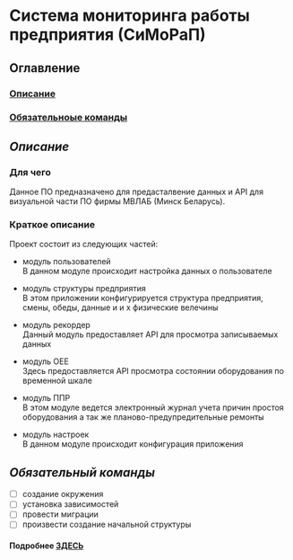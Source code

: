 # Система мониторинга работы предприятия (СиМоРаП)
## Оглавление
### [Описание](#description)
### [Обязательноые команды](#comands)

## <a name="description"> *Описание* </a>
###  Для чего
Данное ПО предназначено для предасталвение данных и API для визуальной части 
ПО фирмы МВЛАБ (Минск Беларусь).

### Краткое описание
Проект состоит из следующих частей:  
- модуль пользователей  
В данном модуле происходит настройка данных о пользователе

- модуль структуры предприятия  
В этом приложении конфигурируется структура предприятия, смены, обеды, данные и и х физические велечины

- модуль рекордер  
Данный модуль предоставляет API для просмотра записываемых данных

- модуль ОЕЕ  
Здесь предоставляется API просмотра состоянии оборудования по временной шкале

- модуль ППР  
В этом модуле ведется электронный журнал учета причин простоя оборудования а так же планово-предупредительные ремонты

- модуль настроек  
В данном модуле происходит конфигурация приложения

## <a name="comands"> *Обязательный команды* </a>

- [ ] создание окружения
- [ ] установка зависимостей
- [ ] провести миграции
- [ ] произвести создание начальной структуры
#### Подробнее [ЗДЕСЬ](project_v_0_0_1/comands/README.md)